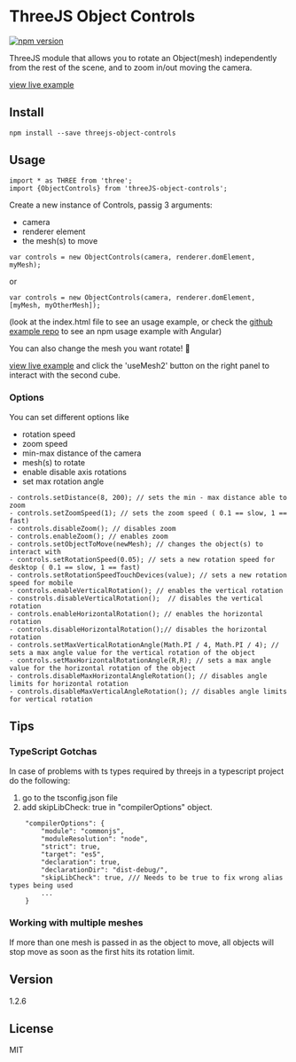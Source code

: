 # ThreeJS Object Controls
[![npm version](http://img.shields.io/npm/v/threejs-object-controls.svg?style=flat)](https://npmjs.org/package/threejs-object-controls "View this project on npm")

ThreeJS module that allows you to rotate an Object(mesh) independently from the rest of the scene, and to zoom in/out moving the camera.

[view live example]

## Install

```
npm install --save threejs-object-controls
```

## Usage

```
import * as THREE from 'three';
import {ObjectControls} from 'threeJS-object-controls';
```

Create a new instance of Controls, passig 3 arguments:
* camera
* renderer element
* the mesh(s) to move

```
var controls = new ObjectControls(camera, renderer.domElement, myMesh);
```
or
```
var controls = new ObjectControls(camera, renderer.domElement, [myMesh, myOtherMesh]);
```

(look at the index.html file to see an usage example, or check the [github example repo] to see an npm usage example with Angular)


You can also change the mesh you want rotate! :tada:

[view live example] and click the 'useMesh2' button on the right panel to interact with the second cube.  

### Options

You can set different options like

* rotation speed
* zoom speed
* min-max distance of the camera
* mesh(s) to rotate
* enable disable axis rotations
* set max rotation angle


```
- controls.setDistance(8, 200); // sets the min - max distance able to zoom
- controls.setZoomSpeed(1); // sets the zoom speed ( 0.1 == slow, 1 == fast)
- controls.disableZoom(); // disables zoom
- controls.enableZoom(); // enables zoom
- controls.setObjectToMove(newMesh); // changes the object(s) to interact with
- controls.setRotationSpeed(0.05); // sets a new rotation speed for desktop ( 0.1 == slow, 1 == fast)
- controls.setRotationSpeedTouchDevices(value); // sets a new rotation speed for mobile
- controls.enableVerticalRotation(); // enables the vertical rotation
- constrols.disableVerticalRotation();  // disables the vertical rotation
- controls.enableHorizontalRotation(); // enables the horizontal rotation
- controls.disableHorizontalRotation();// disables the horizontal rotation
- controls.setMaxVerticalRotationAngle(Math.PI / 4, Math.PI / 4); // sets a max angle value for the vertical rotation of the object
- controls.setMaxHorizontalRotationAngle(R,R); // sets a max angle value for the horizontal rotation of the object
- controls.disableMaxHorizontalAngleRotation(); // disables angle limits for horizontal rotation
- controls.disableMaxVerticalAngleRotation(); // disables angle limits for vertical rotation
```


## Tips

### TypeScript Gotchas
In case of problems with ts types required by threejs in a typescript project do the following:
1) go to the tsconfig.json file
2) add skipLibCheck: true in "compilerOptions" object.
```
    "compilerOptions": {
        "module": "commonjs",
        "moduleResolution": "node",
        "strict": true,
        "target": "es5",
        "declaration": true,
        "declarationDir": "dist-debug/",
        "skipLibCheck": true, /// Needs to be true to fix wrong alias types being used
        ...
    }
```
### Working with multiple meshes
If more than one mesh is passed in as the object to move, all objects will stop move as soon as the first hits its rotation limit.


## Version
1.2.6

## License

MIT

[view live example]: <https://albertopiras.github.io/threeJS-object-controls/>

[github example repo]: <https://github.com/albertopiras/object-controls-angular-example>